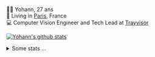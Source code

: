 <p>
  👨🏻 <bold>Yohann</bold>, 27 ans<br/>
  💼 Living in <a href="https://www.google.com/maps?q=paris">Paris</a>, France<br/>
  💻 Computer Vision Engineer and Tech Lead at <a href="https://trayvisor.com/">Trayvisor</a><br/>
</p>

<a href="https://github.com/anuraghazra/github-readme-stats"><img align="center" src="https://github-readme-stats-go94hl40s-yohann84l.vercel.app//api?username=yohann84L&show_icons=true&include_all_commits=true" alt="Yohann's github stats" /> </a>


<details>
  <summary>Some stats ...</summary><br/>
  

<!--START_SECTION:waka-->
![Code Time](http://img.shields.io/badge/Code%20Time-544%20hrs%2030%20mins-blue)

![Profile Views](http://img.shields.io/badge/Profile%20Views-0-blue)

**🐱 My GitHub Data** 

> 📦 440.5 kB Used in GitHub's Storage 
 > 
> 🏆 289 Contributions in the Year 2023
 > 
> 🚫 Not Opted to Hire
 > 
> 📜 24 Public Repositories 
 > 
> 🔑 21 Private Repositories 
 > 
**I'm an Early 🐤** 

```text
🌞 Morning                8912 commits        ████████░░░░░░░░░░░░░░░░░   31.73 % 
🌆 Daytime                15748 commits       ██████████████░░░░░░░░░░░   56.06 % 
🌃 Evening                3280 commits        ███░░░░░░░░░░░░░░░░░░░░░░   11.68 % 
🌙 Night                  151 commits         ░░░░░░░░░░░░░░░░░░░░░░░░░   00.54 % 
```
📅 **I'm Most Productive on Wednesday** 

```text
Monday                   4961 commits        ████░░░░░░░░░░░░░░░░░░░░░   17.66 % 
Tuesday                  5100 commits        █████░░░░░░░░░░░░░░░░░░░░   18.16 % 
Wednesday                6443 commits        ██████░░░░░░░░░░░░░░░░░░░   22.94 % 
Thursday                 6316 commits        ██████░░░░░░░░░░░░░░░░░░░   22.48 % 
Friday                   4916 commits        ████░░░░░░░░░░░░░░░░░░░░░   17.50 % 
Saturday                 138 commits         ░░░░░░░░░░░░░░░░░░░░░░░░░   00.49 % 
Sunday                   217 commits         ░░░░░░░░░░░░░░░░░░░░░░░░░   00.77 % 
```


📊 **This Week I Spent My Time On** 

```text
🕑︎ Time Zone: Europe/Paris

💬 Programming Languages: 
Python                   3 hrs 57 mins       ████████░░░░░░░░░░░░░░░░░   33.49 % 
YAML                     1 hr 43 mins        ████░░░░░░░░░░░░░░░░░░░░░   14.56 % 
Nginx configuration file 1 hr 10 mins        ██░░░░░░░░░░░░░░░░░░░░░░░   09.89 % 
Text                     1 hr 8 mins         ██░░░░░░░░░░░░░░░░░░░░░░░   09.65 % 
Docker                   1 hr 5 mins         ██░░░░░░░░░░░░░░░░░░░░░░░   09.20 % 

🔥 Editors: 
PyCharm                  9 hrs 13 mins       ████████████████████░░░░░   78.08 % 
WebStorm                 1 hr 50 mins        ████░░░░░░░░░░░░░░░░░░░░░   15.61 % 
VS Code                  44 mins             ██░░░░░░░░░░░░░░░░░░░░░░░   06.30 % 

💻 Operating System: 
Mac                      11 hrs 49 mins      █████████████████████████   100.00 % 
```

**I Mostly Code in Python** 

```text
Python                   20 repos            █████████████░░░░░░░░░░░░   51.28 % 
Jupyter Notebook         3 repos             ██░░░░░░░░░░░░░░░░░░░░░░░   07.69 % 
HTML                     2 repos             █░░░░░░░░░░░░░░░░░░░░░░░░   05.13 % 
JavaScript               2 repos             █░░░░░░░░░░░░░░░░░░░░░░░░   05.13 % 
Shell                    1 repo              █░░░░░░░░░░░░░░░░░░░░░░░░   02.56 % 
```




 Last Updated on 21/04/2023 01:28:23 UTC
<!--END_SECTION:waka-->
